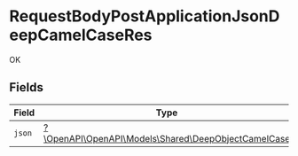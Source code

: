 # RequestBodyPostApplicationJsonDeepCamelCaseRes

OK


## Fields

| Field                                                                                             | Type                                                                                              | Required                                                                                          | Description                                                                                       |
| ------------------------------------------------------------------------------------------------- | ------------------------------------------------------------------------------------------------- | ------------------------------------------------------------------------------------------------- | ------------------------------------------------------------------------------------------------- |
| `json`                                                                                            | [?\OpenAPI\OpenAPI\Models\Shared\DeepObjectCamelCase](../../Models/Shared/DeepObjectCamelCase.md) | :heavy_minus_sign:                                                                                | N/A                                                                                               |